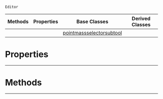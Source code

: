 `Editor`

|Methods|Properties|Base Classes|Derived Classes|
|---|---|---|---|
| | |[pointmassselectorsubtool](https://github.com/ZilchEngine/ZilchDocs/blob/master/code_reference/class_reference/pointmassselectorsubtool.md)| |


 #  Properties


---  
 #  Methods


---  
 

 
